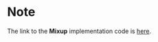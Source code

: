 # Note
The link to the **Mixup** implementation code is [here][1].

[1]:https://github.com/tanyuqian/learning-data-manipulation.git
